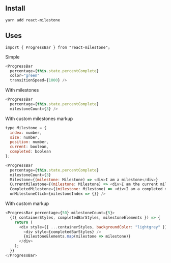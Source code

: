 ## Install

`yarn add react-milestone`

## Uses

`import { ProgressBar } from "react-milestone";`

Simple
```js
<ProgressBar 
  percentage={this.state.percentComplete} 
  color="green" 
  transitionSpeed={1000} />
```

With milestones
```js
<ProgressBar 
  percentage={this.state.percentComplete} 
  milestoneCount={3} />
```

With custom milestones markup
```js
type Milestone = {
  index: number,
  size: number,
  position: number,
  current: boolean,
  completed: boolean
};

<ProgressBar 
  percentage={this.state.percentComplete} 
  milestoneCount={3}
  Milestone={(milestone: Milestone) => <div>I am a milestone</div>}
  CurrentMilestone={(milestone: Milestone) => <div>I am the current milestone</div>}
  CompletedMilestone={(milestone: Milestone) => <div>I am a completed milestone</div>}
  onMilestoneClick={milestoneIndex => {}} />
```

With custom markup
```js
<ProgressBar percentage={50} milestoneCount={5}>
  {({ containerStyles, completedBarStyles, milestoneElements }) => {
    return (
      <div style={{ ...containerStyles, backgroundColor: "lightgrey" }}>
        <div style={completedBarStyles} />
        {milestoneElements.map(milestone => milestone)}
      </div>
    );
  }}
</ProgressBar>
```